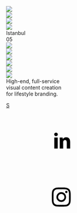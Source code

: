 <html>
<head>
  <meta charset="utf-8">
  <meta name="viewport" content="width=device-width, initial-scale=1">
  <title></title>
 <link rel="stylesheet" type="text/css" href="foto.css">
</head>
<body>
<div class="carousel">
  <div class="carousel-item">
    <div class="carousel-box">
      <img src="photo_2024-10-28_18-05-05.jpg">
    </div>
  </div>

  <div class="carousel-item">
    <div class="carousel-box">
      <img src="photo_2024-10-28_18-02-57.jpg" />
    </div>
  </div>

  <div class="carousel-item">
    <div class="carousel-box">
      <img src="photo_2024-10-28_18-04-09.jpg"
      />
    </div>
  </div>

  <div class="carousel-item">
    <div class="carousel-box">
      <img src="photo_2024-10-28_18-06-33.jpg" />
    </div>
  </div>

  <div class="carousel-item">
    <div class="carousel-box">
      <div class="title">Istanbul</div>
      <div class="num">05</div>
      <img src="photo_2024-10-28_18-04-28.jpg" />
    </div>
  </div>

  <div class="carousel-item">
    <div class="carousel-box">
      <img src="photo_2024-10-28_18-04-21.jpg" />
    </div>
  </div>

  <div class="carousel-item">
    <div class="carousel-box">
      <img src="photo_2024-10-28_18-05-32.jpg" />
    </div>
  </div>

  <div class="carousel-item">
    <div class="carousel-box">
      <img src="photo_2024-10-28_18-06-07.jpg" />
    </div>
  </div>

  <div class="carousel-item">
    <div class="carousel-box">
      <img src="photo_2024-10-28_18-06-21.jpg" />
    </div>
  </div>
  <div class="carousel-item">
    <div class="carousel-box">
      <img src="photo_2024-10-28_18-04-50.jpg" />
    </div>
  </div>
</div>

<div class="layout">
  <div class="box">High-end, full-service<br />visual content creation<br />for lifestyle branding.</div>
</div>

<a href="https://www.supah.it" target="_blank" class="logo">S</a>
<div class="social">
  <a href="https://www.linkedin.com/in/fabio-ottaviani-82b0776/" target="_blank"
    ><svg>
      <use xlink:href="#ico-linkedin"></use></svg
  ></a>
  <a href="https://www.instagram.com/supahfunk/" target="_blank"
    ><svg>
      <use xlink:href="#ico-instagram"></use></svg
  ></a>
</div>

<svg style="display: none">
  <symbol id="ico-instagram" viewBox="0 0 35 35">
    <circle opacity=".2" cx="17.5" cy="17.5" r="17" stroke="var(--fill)" fill="none"></circle>
    <path
      fill-rule="evenodd"
      clip-rule="evenodd"
      d="M24.944 20.476c.028-.457.042-1.282.042-2.476s-.014-2.019-.042-2.476c-.056-1.09-.378-1.93-.965-2.517s-1.422-.91-2.503-.965C21.018 12.014 20.194 12 19 12s-2.019.014-2.476.042c-1.081.047-1.92.368-2.517.965s-.918 1.436-.965 2.518C13.014 15.98 13 16.805 13 18c0 1.194.014 2.019.042 2.476.047 1.09.368 1.93.965 2.517s1.436.91 2.518.965c.466.028 1.29.042 2.475.042 1.184 0 2.01-.014 2.476-.042 1.072-.047 1.906-.368 2.503-.965.597-.597.918-1.436.965-2.517ZM19 13.075h-1.427c-.186 0-.438.01-.755.029a11.61 11.61 0 0 0-.797.07c-.215.028-.401.08-.56.154-.26.102-.489.251-.685.447-.196.196-.35.425-.461.685-.056.15-.103.336-.14.56a7.843 7.843 0 0 0-.084.811 7.113 7.113 0 0 0-.014.741c.01.178.01.453 0 .826-.01.373-.01.573 0 .601.01.028.01.228 0 .601s-.01.648 0 .826c.01.177.014.424.014.74 0 .318.028.588.084.812l.14.56c.112.26.265.489.461.685.196.196.425.345.685.447.15.056.336.108.56.154.224.047.49.07.797.07.308 0 .56.01.755.028.196.019.471.019.826 0 .354-.019.554-.019.601 0 .047.019.242.019.587 0s.62-.019.826 0c.205.019.456.01.755-.028.298-.037.569-.06.811-.07.242-.01.424-.06.546-.154.26-.102.494-.251.699-.447a1.75 1.75 0 0 0 .447-.686c.056-.149.103-.335.14-.559.038-.224.066-.494.084-.811.019-.317.023-.564.014-.741a11.82 11.82 0 0 1 0-.826c.01-.373.01-.573 0-.601-.01-.028-.01-.228 0-.601s.01-.648 0-.826c-.01-.177-.014-.424-.014-.74 0-.318-.028-.588-.084-.812l-.14-.56a1.956 1.956 0 0 0-1.147-1.133 3.979 3.979 0 0 0-.545-.153 3.915 3.915 0 0 0-.811-.07c-.326 0-.578-.01-.755-.028a5.916 5.916 0 0 0-.826 0c-.372.019-.568.019-.587 0Zm3.706 2.225c.14-.14.21-.308.21-.504a.57.57 0 0 0-.21-.503.767.767 0 0 0-.517-.21.718.718 0 0 0-.504.21.622.622 0 0 0-.21.503c.01.196.08.364.21.504s.299.21.504.21c.205 0 .377-.07.517-.21ZM22.063 18c0 .849-.298 1.576-.895 2.182a2.882 2.882 0 0 1-2.168.895 3.075 3.075 0 0 1-2.182-.895c-.606-.588-.904-1.315-.895-2.182.01-.867.308-1.594.895-2.182.588-.587 1.315-.886 2.182-.895.867-.01 1.59.29 2.168.895.578.606.876 1.333.895 2.182Zm-1.077 0a1.95 1.95 0 0 0-.573-1.413A1.897 1.897 0 0 0 19 16c-.56 0-1.03.196-1.413.587A2.001 2.001 0 0 0 17 18c-.01.55.186 1.021.587 1.413.401.391.872.587 1.413.587.54 0 1.012-.196 1.413-.587.4-.392.592-.863.573-1.413Z"
      transform="translate(-1.5 -0.5)"
      fill="var(--fill)"
    ></path>
  </symbol>

  <symbol id="ico-linkedin" viewBox="0 0 35 35">
    <circle opacity=".2" cx="17.5" cy="17.5" r="17" stroke="var(--fill)" fill="none"></circle>
    <path
      fill-rule="evenodd"
      clip-rule="evenodd"
      d="M15.3025 14.0835C15.3025 14.3845 15.1934 14.6403 14.9752 14.851C14.757 15.0617 14.4786 15.167 14.14 15.167C13.8014 15.167 13.5267 15.0617 13.316 14.851C13.1053 14.6403 13 14.3807 13 14.0722C13 13.7637 13.1053 13.5079 13.316 13.3047C13.5267 13.1016 13.8051 13 14.1512 13C14.4974 13 14.772 13.1016 14.9752 13.3047C15.1783 13.5079 15.2874 13.7675 15.3025 14.0835ZM13.0677 23V16.0248H15.2348V23H13.0677ZM16.4763 16.0248C16.5064 16.8676 16.5214 17.6125 16.5214 18.2596V23H18.7111V18.9819C18.7111 18.7111 18.7336 18.5305 18.7788 18.4402C18.9895 17.8984 19.3582 17.6275 19.8849 17.6275C20.6223 17.6275 20.991 18.1317 20.991 19.14V23H23.158V18.8691C23.158 17.8758 22.9285 17.1272 22.4695 16.623C22.0105 16.1189 21.4048 15.8668 20.6524 15.8668C19.6742 15.8668 18.9594 16.243 18.5079 16.9955H18.4628L18.3499 16.0248H16.4763Z"
      transform="translate(0 -1)"
      fill="var(--fill)"
    ></path>
  </symbol>
</svg>
<div class="cursor"></div>
<div class="cursor cursor2"></div>
  <script>
    /*--------------------
Vars
--------------------*/
let progress = 50
let startX = 0
let active = 0
let isDown = false
/*--------------------
Contants
--------------------*/
const speedWheel = 0.02
const speedDrag = -0.1
/*--------------------
Get Z
--------------------*/
const getZindex = (array, index) => (array.map((_, i) => (index === i) ? array.length : array.length - Math.abs(index - i)))
/*--------------------
Items
--------------------*/
const $items = document.querySelectorAll('.carousel-item')
const $cursors = document.querySelectorAll('.cursor')
const displayItems = (item, index, active) => {
  const zIndex = getZindex([...$items], active)[index]
  item.style.setProperty('--zIndex', zIndex)
  item.style.setProperty('--active', (index-active)/$items.length)
}
/*--------------------
Animate
--------------------*/
const animate = () => {
  progress = Math.max(0, Math.min(progress, 100))
  active = Math.floor(progress/100*($items.length-1))
  $items.forEach((item, index) => displayItems(item, index, active))
}
animate()
/*--------------------
Click on Items
--------------------*/
$items.forEach((item, i) => {
  item.addEventListener('click', () => {
    progress = (i/$items.length) * 100 + 10
    animate()
  })
})
/*--------------------
Handlers
--------------------*/
const handleWheel = e => {
  const wheelProgress = e.deltaY * speedWheel
  progress = progress + wheelProgress
  animate()
}
const handleMouseMove = (e) => {
  if (e.type === 'mousemove') {
    $cursors.forEach(($cursor) => {
      $cursor.style.transform = `translate(${e.clientX}px, ${e.clientY}px)`
    })
  }
  if (!isDown) return
  const x = e.clientX || (e.touches && e.touches[0].clientX) || 0
  const mouseProgress = (x - startX) * speedDrag
  progress = progress + mouseProgress
  startX = x
  animate()
}
const handleMouseDown = e => {
  isDown = true
  startX = e.clientX || (e.touches && e.touches[0].clientX) || 0
}
const handleMouseUp = () => {
  isDown = false
}
/*--------------------
Listeners
--------------------*/
document.addEventListener('mousewheel', handleWheel)
document.addEventListener('mousedown', handleMouseDown)
document.addEventListener('mousemove', handleMouseMove)
document.addEventListener('mouseup', handleMouseUp)
document.addEventListener('touchstart', handleMouseDown)
document.addEventListener('touchmove', handleMouseMove)
document.addEventListener('touchend', handleMouseUp)
  </script>
</body>
</html>
